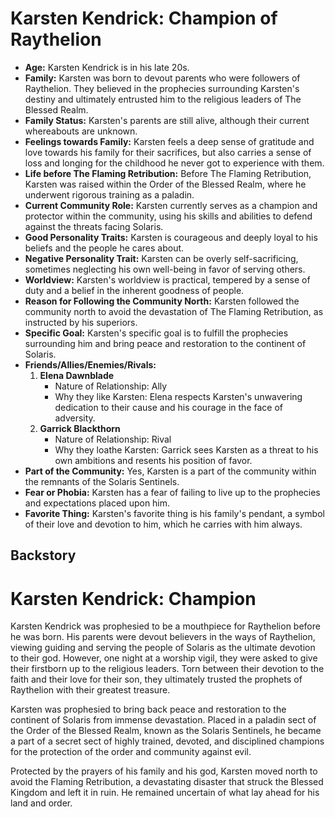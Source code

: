 # Karsten Kendrick: Champion of Raythelion

- **Age:** Karsten Kendrick is in his late 20s.
- **Family:** Karsten was born to devout parents who were followers of Raythelion. They believed in the prophecies surrounding Karsten's destiny and ultimately entrusted him to the religious leaders of The Blessed Realm.
- **Family Status:** Karsten's parents are still alive, although their current whereabouts are unknown.
- **Feelings towards Family:** Karsten feels a deep sense of gratitude and love towards his family for their sacrifices, but also carries a sense of loss and longing for the childhood he never got to experience with them.
- **Life before The Flaming Retribution:** Before The Flaming Retribution, Karsten was raised within the Order of the Blessed Realm, where he underwent rigorous training as a paladin.
- **Current Community Role:** Karsten currently serves as a champion and protector within the community, using his skills and abilities to defend against the threats facing Solaris.
- **Good Personality Traits:** Karsten is courageous and deeply loyal to his beliefs and the people he cares about.
- **Negative Personality Trait:** Karsten can be overly self-sacrificing, sometimes neglecting his own well-being in favor of serving others.
- **Worldview:** Karsten's worldview is practical, tempered by a sense of duty and a belief in the inherent goodness of people.
- **Reason for Following the Community North:** Karsten followed the community north to avoid the devastation of The Flaming Retribution, as instructed by his superiors.
- **Specific Goal:** Karsten's specific goal is to fulfill the prophecies surrounding him and bring peace and restoration to the continent of Solaris.
- **Friends/Allies/Enemies/Rivals:**
  1. **Elena Dawnblade**
     - Nature of Relationship: Ally
     - Why they like Karsten: Elena respects Karsten's unwavering dedication to their cause and his courage in the face of adversity.
  2. **Garrick Blackthorn**
     - Nature of Relationship: Rival
     - Why they loathe Karsten: Garrick sees Karsten as a threat to his own ambitions and resents his position of favor.
- **Part of the Community:** Yes, Karsten is a part of the community within the remnants of the Solaris Sentinels.
- **Fear or Phobia:** Karsten has a fear of failing to live up to the prophecies and expectations placed upon him.
- **Favorite Thing:** Karsten's favorite thing is his family's pendant, a symbol of their love and devotion to him, which he carries with him always.

## Backstory
# Karsten Kendrick: Champion

Karsten Kendrick was prophesied to be a mouthpiece for Raythelion before he was born. His parents were devout believers in the ways of Raythelion, viewing guiding and serving the people of Solaris as the ultimate devotion to their god. However, one night at a worship vigil, they were asked to give their firstborn up to the religious leaders. Torn between their devotion to the faith and their love for their son, they ultimately trusted the prophets of Raythelion with their greatest treasure.

Karsten was prophesied to bring back peace and restoration to the continent of Solaris from immense devastation. Placed in a paladin sect of the Order of the Blessed Realm, known as the Solaris Sentinels, he became a part of a secret sect of highly trained, devoted, and disciplined champions for the protection of the order and community against evil.

Protected by the prayers of his family and his god, Karsten moved north to avoid the Flaming Retribution, a devastating disaster that struck the Blessed Kingdom and left it in ruin. He remained uncertain of what lay ahead for his land and order.
